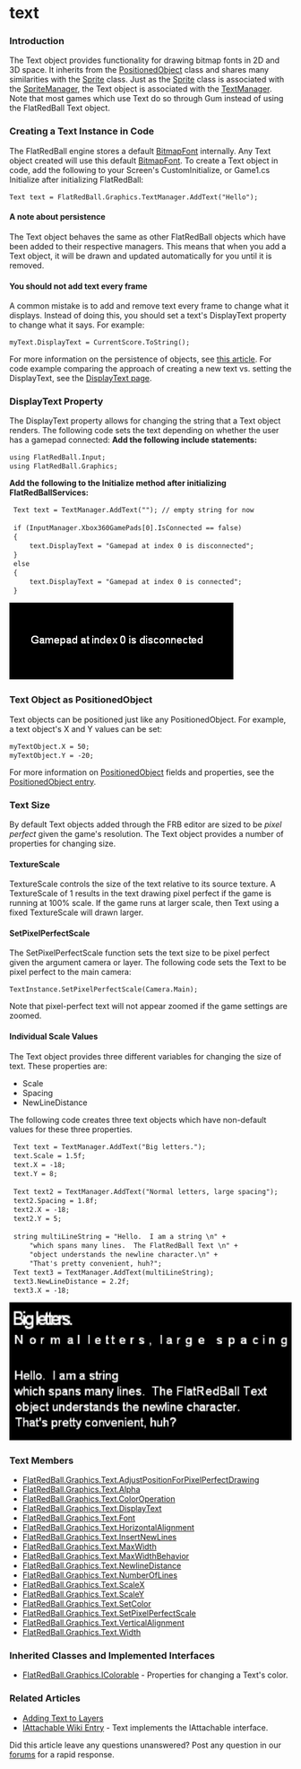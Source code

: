 # text

### Introduction

The Text object provides functionality for drawing bitmap fonts in 2D and 3D space. It inherits from the [PositionedObject](../../../../frb/docs/index.php) class and shares many similarities with the [Sprite](../../../../frb/docs/index.php) class. Just as the [Sprite](../../../../frb/docs/index.php) class is associated with the [SpriteManager](../../../../frb/docs/index.php), the Text object is associated with the [TextManager](../../../../frb/docs/index.php). Note that most games which use Text do so through Gum instead of using the FlatRedBall Text object.

### Creating a Text Instance in Code

The FlatRedBall engine stores a default [BitmapFont](../../../../frb/docs/index.php) internally. Any Text object created will use this default [BitmapFont](../../../../frb/docs/index.php). To create a Text object in code, add the following to your Screen's CustomInitialize, or Game1.cs Initialize after initializing FlatRedBall:

```lang:c#
Text text = FlatRedBall.Graphics.TextManager.AddText("Hello");
```

#### A note about persistence

The Text object behaves the same as other FlatRedBall objects which have been added to their respective managers. This means that when you add a Text object, it will be drawn and updated automatically for you until it is removed.

#### You **should not add text every frame**

A common mistake is to add and remove text every frame to change what it displays. Instead of doing this, you should set a text's DisplayText property to change what it says. For example:

```
myText.DisplayText = CurrentScore.ToString();
```

For more information on the persistence of objects, see [this article](../../../../frb/docs/index.php#A_note_about_persistence). For code example comparing the approach of creating a new text vs. setting the DisplayText, see the [DisplayText page](../../../../frb/docs/index.php).

### DisplayText Property

The DisplayText property allows for changing the string that a Text object renders. The following code sets the text depending on whether the user has a gamepad connected: **Add the following include statements:**

```
using FlatRedBall.Input;
using FlatRedBall.Graphics;
```

**Add the following to the Initialize method after initializing FlatRedBallServices:**

```
 Text text = TextManager.AddText(""); // empty string for now

 if (InputManager.Xbox360GamePads[0].IsConnected == false)
 {
     text.DisplayText = "Gamepad at index 0 is disconnected";
 }
 else
 {
     text.DisplayText = "Gamepad at index 0 is connected";
 }
```

![DisconnectedText.png](../../../../media/migrated_media-DisconnectedText.png)

### Text Object as PositionedObject

Text objects can be positioned just like any PositionedObject. For example, a text object's X and Y values can be set:

```lang:c#
myTextObject.X = 50;
myTextObject.Y = -20;
```

For more information on [PositionedObject](../../../../documentation/api/flatredball/positionedobject.md) fields and properties, see the [PositionedObject entry](../../../../documentation/api/flatredball/positionedobject.md).

### Text Size

By default Text objects added through the FRB editor are sized to be _pixel perfect_ given the game's resolution. The Text object provides a number of properties for changing size.

#### TextureScale

TextureScale controls the size of the text relative to its source texture. A TextureScale of 1 results in the text drawing pixel perfect if the game is running at 100% scale. If the game runs at larger scale, then Text using a fixed TextureScale will drawn larger.

#### SetPixelPerfectScale

The SetPixelPerfectScale function sets the text size to be pixel perfect given the argument camera or layer. The following code sets the Text to be pixel perfect to the main camera:

```
TextInstance.SetPixelPerfectScale(Camera.Main);
```

Note that pixel-perfect text will not appear zoomed if the game settings are zoomed. &#x20;

#### Individual Scale Values

The Text object provides three different variables for changing the size of text. These properties are:

* Scale
* Spacing
* NewLineDistance

The following code creates three text objects which have non-default values for these three properties.

```
 Text text = TextManager.AddText("Big letters.");
 text.Scale = 1.5f;
 text.X = -18;
 text.Y = 8;

 Text text2 = TextManager.AddText("Normal letters, large spacing");
 text2.Spacing = 1.8f;
 text2.X = -18;
 text2.Y = 5;

 string multiLineString = "Hello.  I am a string \n" +
     "which spans many lines.  The FlatRedBall Text \n" +
     "object understands the newline character.\n" +
     "That's pretty convenient, huh?";
 Text text3 = TextManager.AddText(multiLineString);
 text3.NewLineDistance = 2.2f;
 text3.X = -18;
```

![ThreeTextObjects.png](../../../../media/migrated_media-ThreeTextObjects.png)

### Text Members

* [FlatRedBall.Graphics.Text.AdjustPositionForPixelPerfectDrawing](../../../../frb/docs/index.php)
* [FlatRedBall.Graphics.Text.Alpha](../../../../frb/docs/index.php)
* [FlatRedBall.Graphics.Text.ColorOperation](../../../../frb/docs/index.php)
* [FlatRedBall.Graphics.Text.DisplayText](../../../../frb/docs/index.php)
* [FlatRedBall.Graphics.Text.Font](../../../../frb/docs/index.php)
* [FlatRedBall.Graphics.Text.HorizontalAlignment](../../../../frb/docs/index.php)
* [FlatRedBall.Graphics.Text.InsertNewLines](../../../../frb/docs/index.php)
* [FlatRedBall.Graphics.Text.MaxWidth](../../../../frb/docs/index.php)
* [FlatRedBall.Graphics.Text.MaxWidthBehavior](../../../../frb/docs/index.php)
* [FlatRedBall.Graphics.Text.NewlineDistance](../../../../frb/docs/index.php)
* [FlatRedBall.Graphics.Text.NumberOfLines](../../../../frb/docs/index.php)
* [FlatRedBall.Graphics.Text.ScaleX](../../../../frb/docs/index.php)
* [FlatRedBall.Graphics.Text.ScaleY](../../../../frb/docs/index.php)
* [FlatRedBall.Graphics.Text.SetColor](../../../../frb/docs/index.php)
* [FlatRedBall.Graphics.Text.SetPixelPerfectScale](../../../../frb/docs/index.php)
* [FlatRedBall.Graphics.Text.VerticalAlignment](../../../../frb/docs/index.php)
* [FlatRedBall.Graphics.Text.Width](../../../../frb/docs/index.php)

### Inherited Classes and Implemented Interfaces

* [FlatRedBall.Graphics.IColorable](../../../../frb/docs/index.php) - Properties for changing a Text's color.

### Related Articles

* [Adding Text to Layers](../../../../frb/docs/index.php#Adding_Text_to_Layers)
* [IAttachable Wiki Entry](../../../../frb/docs/index.php) - Text implements the IAttachable interface.

Did this article leave any questions unanswered? Post any question in our [forums](../../../../frb/forum.md) for a rapid response.
